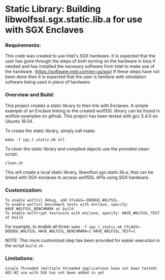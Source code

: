 # Static Library: Building libwolfssl.sgx.static.lib.a for use with SGX Enclaves

### Requirements:
This code was created to use Intel's SGX hardware. It is expected that the user has gone through the steps of both turning on the hardware in bios if needed and has installed the necesary software from Intel to make use of the hardware. (https://software.intel.com/en-us/sgx) If these steps have not been done then it is expected that the user is familure with simulation software being used in place of hardware.

### Overview and Build:
This project creates a static library to then link with Enclaves. A simple example of an Enclave linking to the created wolfSSL library can be found in wolfssl-examples on github. This project has been tested with gcc 5.4.0 on Ubuntu 16.04.

To create the static library, simply call make:

`make -f sgx_t_static.mk all`

To clean the static library and compiled objects use the provided clean script:

`clean.sh`

This will create a local static library, libwolfssl.sgx.static.lib.a, that can be linked with SGX enclaves to access wolfSSL APIs using SGX hardware.

### Customization:
    To enable wolfssl debug, add CFLAGS=-DDEBUG_WOLFSSL.
    To enable wolfssl benchmark tests with enclave, specify: HAVE_WOLFSSL_BENCHMARK at build
    To enable wolfcrypt testsuite with enclave, specify: HAVE_WOLFSSL_TEST at build

For example, to enable all three:
`make -f sgx_t_static.mk CFLAGS=-DDEBUG_WOLFSSL HAVE_WOLFSSL_BENCHMARK=1 HAVE_WOLFSSL_TEST=1`

NOTE: This more customized step has been provided for easier execution in the
      script `build.sh`

### Limitations:
    Single Threaded (multiple threaded applications have not been tested)
    AES-NI use with SGX has not been added in yet
